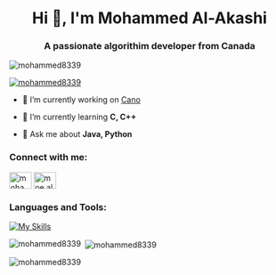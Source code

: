 <h1 align="center">Hi 👋, I'm Mohammed Al-Akashi</h1>
<h3 align="center">A passionate algorithim developer from Canada</h3>

<p align="left"> <img src="https://komarev.com/ghpvc/?username=mohammed8339&label=Profile%20views&color=0e75b6&style=flat" alt="mohammed8339" /> </p>

<p align="left"> <a href="https://github.com/ryo-ma/github-profile-trophy"><img src="https://github-profile-trophy.vercel.app/?username=mohammed8339" alt="mohammed8339" /></a> </p>

- 🔭 I’m currently working on [Cano](https://github.com/CobbCoding1/Cano)

- 🌱 I’m currently learning **C, C++**

- 💬 Ask me about **Java, Python**

<h3 align="left">Connect with me:</h3>
<p align="left">
<a href="https://linkedin.com/in/mohammed-a-1840b129b" target="blank"><img align="center" src="https://raw.githubusercontent.com/rahuldkjain/github-profile-readme-generator/master/src/images/icons/Social/linked-in-alt.svg" alt="mohammed-a-1840b129b" height="30" width="40" /></a>
<a href="https://instagram.com/moe.alakashi" target="blank"><img align="center" src="https://raw.githubusercontent.com/rahuldkjain/github-profile-readme-generator/master/src/images/icons/Social/instagram.svg" alt="moe.alakashi" height="30" width="40" /></a>
</p>

<h3 align="left">Languages and Tools:</h3>

[![My Skills](https://skillicons.dev/icons?i=c,cpp,java,py,bash,vscode,postgres,mysql,lua,linux,linkedin,instagram,idea,github,eclipse,discord)](https://skillicons.dev)

<p><img align="left" src="https://github-readme-stats.vercel.app/api/top-langs?username=mohammed8339&show_icons=true&locale=en&layout=compact&theme=transparent" alt="mohammed8339" /></p>

<p>&nbsp;<img align="center" src="https://github-readme-stats.vercel.app/api?username=mohammed8339&show_icons=true&locale=en&theme=transparent" alt="mohammed8339" /></p>

<p><img align="center" src="https://github-readme-streak-stats.herokuapp.com/?user=mohammed8339&theme=transparent" alt="mohammed8339" /></p>

